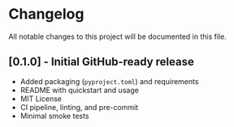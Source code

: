 # Changelog

All notable changes to this project will be documented in this file.

## [0.1.0] - Initial GitHub-ready release
- Added packaging (`pyproject.toml`) and requirements
- README with quickstart and usage
- MIT License
- CI pipeline, linting, and pre-commit
- Minimal smoke tests
